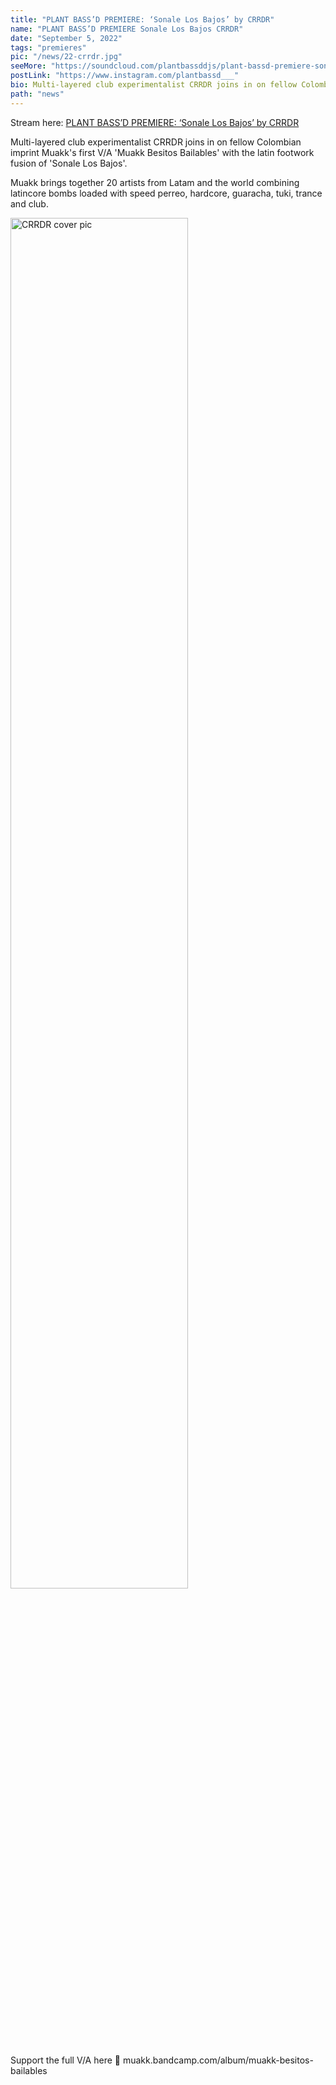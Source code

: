 ```yaml
---
title: "PLANT BASS’D PREMIERE: ‘Sonale Los Bajos’ by CRRDR"
name: "PLANT BASS’D PREMIERE Sonale Los Bajos CRRDR"
date: "September 5, 2022"
tags: "premieres"
pic: "/news/22-crrdr.jpg"
seeMore: "https://soundcloud.com/plantbassddjs/plant-bassd-premiere-sonale-los-bajos-by-crrdr"
postLink: "https://www.instagram.com/plantbassd___"
bio: Multi-layered club experimentalist CRRDR joins in on fellow Colombian imprint Muakk's first V/A 'Muakk Besitos Bailables'..."
path: "news"
---
```


Stream here: <a href="https://soundcloud.com/plantbassddjs/plant-bassd-premiere-sonale-los-bajos-by-crrdr" rel="noopener noreferrer" target="_blank">PLANT BASS’D PREMIERE: ‘Sonale Los Bajos’ by CRRDR</a>

Multi-layered club experimentalist CRRDR joins in on fellow Colombian imprint Muakk's first V/A 'Muakk Besitos Bailables' with the latin footwork fusion of 'Sonale Los Bajos'.

Muakk brings together 20 artists from Latam and the world combining latincore bombs loaded with speed perreo, hardcore, guaracha, tuki, trance and club.

<img src="/news/22-cover.jpg" alt="CRRDR cover pic" width="75%" />

Support the full V/A here 🌱 muakk.bandcamp.com/album/muakk-besitos-bailables
